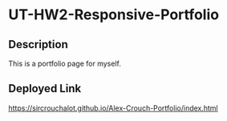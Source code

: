 # UT-HW2-Responsive-Portfolio

## Description
This is a portfolio page for myself.

## Deployed Link
https://sircrouchalot.github.io/Alex-Crouch-Portfolio/index.html